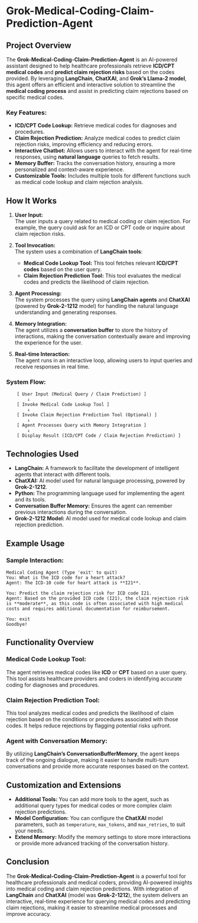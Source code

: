 
# **Grok-Medical-Coding-Claim-Prediction-Agent**

## **Project Overview**

The **Grok-Medical-Coding-Claim-Prediction-Agent** is an AI-powered assistant designed to help healthcare professionals retrieve **ICD/CPT medical codes** and **predict claim rejection risks** based on the codes provided. By leveraging **LangChain**, **ChatXAI**, and **Grok’s Llama-2 model**, this agent offers an efficient and interactive solution to streamline the **medical coding process** and assist in predicting claim rejections based on specific medical codes.

### Key Features:
- **ICD/CPT Code Lookup:** Retrieve medical codes for diagnoses and procedures.
- **Claim Rejection Prediction:** Analyze medical codes to predict claim rejection risks, improving efficiency and reducing errors.
- **Interactive Chatbot:** Allows users to interact with the agent for real-time responses, using **natural language** queries to fetch results.
- **Memory Buffer:** Tracks the conversation history, ensuring a more personalized and context-aware experience.
- **Customizable Tools:** Includes multiple tools for different functions such as medical code lookup and claim rejection analysis.
  
## **How It Works**

1. **User Input:**  
   The user inputs a query related to medical coding or claim rejection. For example, the query could ask for an ICD or CPT code or inquire about claim rejection risks.

2. **Tool Invocation:**  
   The system uses a combination of **LangChain tools**:
   - **Medical Code Lookup Tool:** This tool fetches relevant **ICD/CPT codes** based on the user query.
   - **Claim Rejection Prediction Tool:** This tool evaluates the medical codes and predicts the likelihood of claim rejection.

3. **Agent Processing:**  
   The system processes the query using **LangChain agents** and **ChatXAI** (powered by **Grok-2-1212** model) for handling the natural language understanding and generating responses.

4. **Memory Integration:**  
   The agent utilizes a **conversation buffer** to store the history of interactions, making the conversation contextually aware and improving the experience for the user.

5. **Real-time Interaction:**  
   The agent runs in an interactive loop, allowing users to input queries and receive responses in real time.

### System Flow:

```plaintext
    [ User Input (Medical Query / Claim Prediction) ]  
        ↓  
    [ Invoke Medical Code Lookup Tool ]  
        ↓  
    [ Invoke Claim Rejection Prediction Tool (Optional) ]  
        ↓  
    [ Agent Processes Query with Memory Integration ]  
        ↓  
    [ Display Result (ICD/CPT Code / Claim Rejection Prediction) ]  
```

## **Technologies Used**

- **LangChain:** A framework to facilitate the development of intelligent agents that interact with different tools.
- **ChatXAI:** AI model used for natural language processing, powered by **Grok-2-1212**.
- **Python:** The programming language used for implementing the agent and its tools.
- **Conversation Buffer Memory:** Ensures the agent can remember previous interactions during the conversation.
- **Grok-2-1212 Model:** AI model used for medical code lookup and claim rejection prediction.


## **Example Usage**

### Sample Interaction:

```plaintext
Medical Coding Agent (Type 'exit' to quit)
You: What is the ICD code for a heart attack?
Agent: The ICD-10 code for heart attack is **I21**.

You: Predict the claim rejection risk for ICD code I21.
Agent: Based on the provided ICD code (I21), the claim rejection risk is **moderate**, as this code is often associated with high medical costs and requires additional documentation for reimbursement.

You: exit
Goodbye!
```

## **Functionality Overview**

### **Medical Code Lookup Tool:**
The agent retrieves medical codes like **ICD** or **CPT** based on a user query. This tool assists healthcare providers and coders in identifying accurate coding for diagnoses and procedures.

### **Claim Rejection Prediction Tool:**
This tool analyzes medical codes and predicts the likelihood of claim rejection based on the conditions or procedures associated with those codes. It helps reduce rejections by flagging potential risks upfront.

### **Agent with Conversation Memory:**
By utilizing **LangChain’s ConversationBufferMemory**, the agent keeps track of the ongoing dialogue, making it easier to handle multi-turn conversations and provide more accurate responses based on the context.

## **Customization and Extensions**

- **Additional Tools:** You can add more tools to the agent, such as additional query types for medical codes or more complex claim rejection predictions.
- **Model Configuration:** You can configure the **ChatXAI** model parameters, such as `temperature`, `max_tokens`, and `max_retries`, to suit your needs.
- **Extend Memory:** Modify the memory settings to store more interactions or provide more advanced tracking of the conversation history.

## **Conclusion**

The **Grok-Medical-Coding-Claim-Prediction-Agent** is a powerful tool for healthcare professionals and medical coders, providing AI-powered insights into medical coding and claim rejection predictions. With integration of **LangChain** and **ChatXAI** (model was **Grok-2-1212**), the system delivers an interactive, real-time experience for querying medical codes and predicting claim rejections, making it easier to streamline medical processes and improve accuracy.
